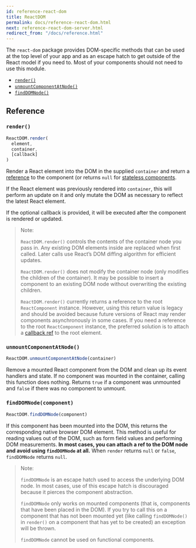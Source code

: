 ```yaml
---
id: reference-react-dom
title: ReactDOM
permalink: docs/reference-react-dom.html
next: reference-react-dom-server.html
redirect_from: "/docs/reference.html"
---
```


The `react-dom` package provides DOM-specific methods that can be used at the top level of your app and as an escape hatch to get outside of the React model if you need to. Most of your components should not need to use this module.

 - [`render()`](#render)
 - [`unmountComponentAtNode()`](#unmountComponentAtNode)
 - [`findDOMNode()`](#findDOMNode)

## Reference

### `render()`

```javascript
ReactDOM.render(
  element,
  container,
  [callback]
)
```

Render a React element into the DOM in the supplied `container` and return a [reference](/react/docs/more-about-refs.html) to the component (or returns `null` for [stateless components](/react/docs/components-and-props.html#functional-and-class-components).

If the React element was previously rendered into `container`, this will perform an update on it and only mutate the DOM as necessary to reflect the latest React element.

If the optional callback is provided, it will be executed after the component is rendered or updated.

> Note:
>
> `ReactDOM.render()` controls the contents of the container node you pass in. Any existing DOM elements inside are replaced when first called. Later calls use React’s DOM diffing algorithm for efficient updates.
>
> `ReactDOM.render()` does not modify the container node (only modifies the children of the container). It may be possible to insert a component to an existing DOM node without overwriting the existing children.
>
> `ReactDOM.render()` currently returns a reference to the root `ReactComponent` instance. However, using this return value is legacy
> and should be avoided because future versions of React may render components asynchronously in some cases. If you need a reference to the root `ReactComponent` instance, the preferred solution is to attach a
> [callback ref](/react/docs/more-about-refs.html#the-ref-callback-attribute) to the root element.


### `unmountComponentAtNode()`

```javascript
ReactDOM.unmountComponentAtNode(container)
```

Remove a mounted React component from the DOM and clean up its event handlers and state. If no component was mounted in the container, calling this function does nothing. Returns `true` if a component was unmounted and `false` if there was no component to unmount.


### `findDOMNode(component)`

```javascript
ReactDOM.findDOMNode(component)
```
If this component has been mounted into the DOM, this returns the corresponding native browser DOM element. This method is useful for reading values out of the DOM, such as form field values and performing DOM measurements. **In most cases, you can attach a ref to the DOM node and avoid using `findDOMNode` at all.** When `render` returns `null` or `false`, `findDOMNode` returns `null`.

> Note:
>
> `findDOMNode` is an escape hatch used to access the underlying DOM node. In most cases, use of this escape hatch is discouraged because it pierces the component abstraction.
>
> `findDOMNode` only works on mounted components (that is, components that have been placed in the DOM). If you try to call this on a component that has not been mounted yet (like calling `findDOMNode()` in `render()` on a component that has yet to be created) an exception will be thrown.
>
> `findDOMNode` cannot be used on functional components.
